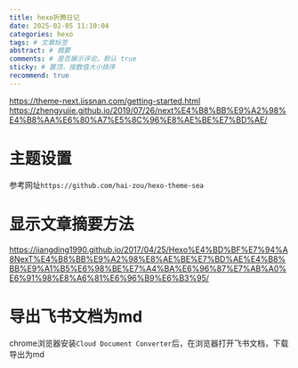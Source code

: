 ```yaml
---
title: hexo折腾日记
date: 2025-02-05 11:10:04
categories: hexo
tags: # 文章标签
abstract: # 摘要
comments: # 是否展示评论，默认 true
sticky: # 置顶，按数值大小排序
recommend: true
---
```


https://theme-next.iissnan.com/getting-started.html
https://zhengyujie.github.io/2019/07/26/next%E4%B8%BB%E9%A2%98%E4%B8%AA%E6%80%A7%E5%8C%96%E8%AE%BE%E7%BD%AE/
# 主题设置
参考网址`https://github.com/hai-zou/hexo-theme-sea`

# 显示文章摘要方法
https://jiangding1990.github.io/2017/04/25/Hexo%E4%BD%BF%E7%94%A8NexT%E4%B8%BB%E9%A2%98%E8%AE%BE%E7%BD%AE%E4%B8%BB%E9%A1%B5%E6%98%BE%E7%A4%BA%E6%96%87%E7%AB%A0%E6%91%98%E8%A6%81%E6%96%B9%E6%B3%95/
# 导出飞书文档为md
chrome浏览器安装`Cloud Document Converter`后，在浏览器打开飞书文档，下载导出为md
